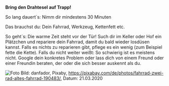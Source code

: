 **Bring den Drahtesel auf Trapp!** 

So lang dauert´s: Nimm dir mindestens 30 Minuten

Das brauchst du: Dein Fahrrad, Werkzeug, Kettenfett etc.

So geht´s: Die warme Zeit steht vor der Tür! Such dir im Keller oder Hof ein Plätzchen und repariere dein Fahrrad, damit du bald wieder losdüsen kannst. Falls es nichts zu reparieren gibt, pflege es ein wenig (zum Beispiel fette die Kette). Falls du nicht weiter weißt: So schwierig ist es meistens nicht. Google dein konkretes Problem oder lass dich von einem Freund oder einer Freundin beraten, der oder die sich besser auskennt als du.

![Foto](https://cdn.pixabay.com/photo/2013/10/03/23/19/bike-190483_1280.jpg)
Bild: danfador, Pixaby, https://pixabay.com/de/photos/fahrrad-zwei-rad-altes-fahrrad-190483/, Datum: 21.03.2020
